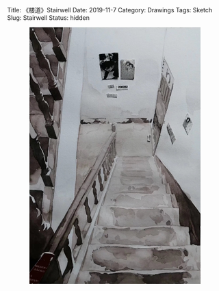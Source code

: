 Title: 《楼道》Stairwell
Date: 2019-11-7
Category: Drawings
Tags: Sketch
Slug: Stairwell
Status: hidden

<div style="display:  flex; flex-wrap: wrap; gap: 20px; justify-content: center;">
  <img src="../images/Stairwell.png" alt="A Peaceful Bed 1" style="max-width: 100%; max-height: 600px; height: auto; object-fit: contain;">
</div>

